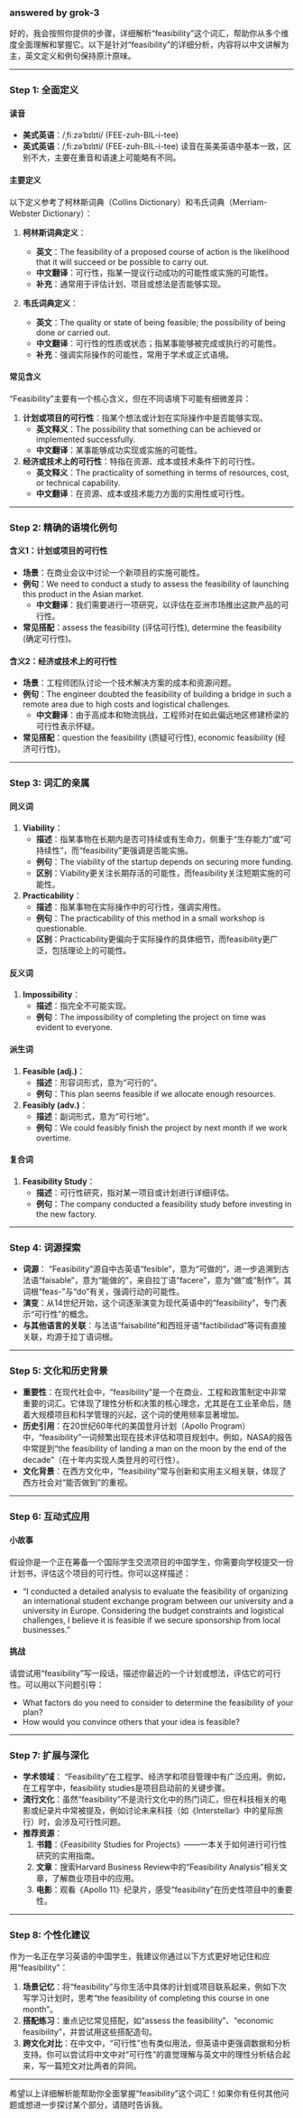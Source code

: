 ### answered by grok-3
好的，我会按照你提供的步骤，详细解析“feasibility”这个词汇，帮助你从多个维度全面理解和掌握它。以下是针对“feasibility”的详细分析，内容将以中文讲解为主，英文定义和例句保持原汁原味。

---

### Step 1: 全面定义
#### 读音
- **美式英语**：/ˌfiːzəˈbɪlɪti/ (FEE-zuh-BIL-i-tee)
- **英式英语**：/ˌfiːzəˈbɪlɪti/ (FEE-zuh-BIL-i-tee)
读音在英美英语中基本一致，区别不大，主要在重音和语速上可能略有不同。

#### 主要定义
以下定义参考了柯林斯词典（Collins Dictionary）和韦氏词典（Merriam-Webster Dictionary）：

1. **柯林斯词典定义**：
   - **英文**：The feasibility of a proposed course of action is the likelihood that it will succeed or be possible to carry out.
   - **中文翻译**：可行性，指某一提议行动成功的可能性或实施的可能性。
   - **补充**：通常用于评估计划、项目或想法是否能够实现。

2. **韦氏词典定义**：
   - **英文**：The quality or state of being feasible; the possibility of being done or carried out.
   - **中文翻译**：可行性的性质或状态；指某事能够被完成或执行的可能性。
   - **补充**：强调实际操作的可能性，常用于学术或正式语境。

#### 常见含义
“Feasibility”主要有一个核心含义，但在不同语境下可能有细微差异：
1. **计划或项目的可行性**：指某个想法或计划在实际操作中是否能够实现。
   - **英文释义**：The possibility that something can be achieved or implemented successfully.
   - **中文翻译**：某事能够成功实现或实施的可能性。
2. **经济或技术上的可行性**：特指在资源、成本或技术条件下的可行性。
   - **英文释义**：The practicality of something in terms of resources, cost, or technical capability.
   - **中文翻译**：在资源、成本或技术能力方面的实用性或可行性。

---

### Step 2: 精确的语境化例句
#### 含义1：计划或项目的可行性
- **场景**：在商业会议中讨论一个新项目的实施可能性。
- **例句**：We need to conduct a study to assess the feasibility of launching this product in the Asian market.
  - **中文翻译**：我们需要进行一项研究，以评估在亚洲市场推出这款产品的可行性。
- **常见搭配**：assess the feasibility (评估可行性), determine the feasibility (确定可行性)。

#### 含义2：经济或技术上的可行性
- **场景**：工程师团队讨论一个技术解决方案的成本和资源问题。
- **例句**：The engineer doubted the feasibility of building a bridge in such a remote area due to high costs and logistical challenges.
  - **中文翻译**：由于高成本和物流挑战，工程师对在如此偏远地区修建桥梁的可行性表示怀疑。
- **常见搭配**：question the feasibility (质疑可行性), economic feasibility (经济可行性)。

---

### Step 3: 词汇的亲属
#### 同义词
1. **Viability**：
   - **描述**：指某事物在长期内是否可持续或有生命力，侧重于“生存能力”或“可持续性”，而“feasibility”更强调是否能实施。
   - **例句**：The viability of the startup depends on securing more funding.
   - **区别**：Viability更关注长期存活的可能性，而feasibility关注短期实施的可能性。
2. **Practicability**：
   - **描述**：指某事物在实际操作中的可行性，强调实用性。
   - **例句**：The practicability of this method in a small workshop is questionable.
   - **区别**：Practicability更偏向于实际操作的具体细节，而feasibility更广泛，包括理论上的可能性。

#### 反义词
1. **Impossibility**：
   - **描述**：指完全不可能实现。
   - **例句**：The impossibility of completing the project on time was evident to everyone.

#### 派生词
1. **Feasible (adj.)**：
   - **描述**：形容词形式，意为“可行的”。
   - **例句**：This plan seems feasible if we allocate enough resources.
2. **Feasibly (adv.)**：
   - **描述**：副词形式，意为“可行地”。
   - **例句**：We could feasibly finish the project by next month if we work overtime.

#### 复合词
1. **Feasibility Study**：
   - **描述**：可行性研究，指对某一项目或计划进行详细评估。
   - **例句**：The company conducted a feasibility study before investing in the new factory.

---

### Step 4: 词源探索
- **词源**： “Feasibility”源自中古英语“fesible”，意为“可做的”，进一步追溯到古法语“faisable”，意为“能做的”，来自拉丁语“facere”，意为“做”或“制作”。其词根“feas-”与“do”有关，强调行动的可能性。
- **演变**：从14世纪开始，这个词逐渐演变为现代英语中的“feasibility”，专门表示“可行性”的概念。
- **与其他语言的关联**：与法语“faisabilité”和西班牙语“factibilidad”等词有直接关联，均源于拉丁语词根。

---

### Step 5: 文化和历史背景
- **重要性**：在现代社会中，“feasibility”是一个在商业、工程和政策制定中非常重要的词汇。它体现了理性分析和决策的核心理念，尤其是在工业革命后，随着大规模项目和科学管理的兴起，这个词的使用频率显著增加。
- **历史引用**：在20世纪60年代的美国登月计划（Apollo Program）中，“feasibility”一词频繁出现在技术评估和项目规划中。例如，NASA的报告中常提到“the feasibility of landing a man on the moon by the end of the decade”（在十年内实现人类登月的可行性）。
- **文化背景**：在西方文化中，“feasibility”常与创新和实用主义相关联，体现了西方社会对“能否做到”的重视。

---

### Step 6: 互动式应用
#### 小故事
假设你是一个正在筹备一个国际学生交流项目的中国学生，你需要向学校提交一份计划书，评估这个项目的可行性。你可以这样描述：
- “I conducted a detailed analysis to evaluate the feasibility of organizing an international student exchange program between our university and a university in Europe. Considering the budget constraints and logistical challenges, I believe it is feasible if we secure sponsorship from local businesses.”

#### 挑战
请尝试用“feasibility”写一段话，描述你最近的一个计划或想法，评估它的可行性。可以用以下问题引导：
- What factors do you need to consider to determine the feasibility of your plan?
- How would you convince others that your idea is feasible?

---

### Step 7: 扩展与深化
- **学术领域**： “Feasibility”在工程学、经济学和项目管理中有广泛应用。例如，在工程学中，feasibility studies是项目启动前的关键步骤。
- **流行文化**：虽然“feasibility”不是流行文化中的热门词汇，但在科技相关的电影或纪录片中常被提及，例如讨论未来科技（如《Interstellar》中的星际旅行）时，会涉及可行性问题。
- **推荐资源**：
  1. **书籍**：《Feasibility Studies for Projects》——一本关于如何进行可行性研究的实用指南。
  2. **文章**：搜索Harvard Business Review中的“Feasibility Analysis”相关文章，了解商业项目中的应用。
  3. **电影**：观看《Apollo 11》纪录片，感受“feasibility”在历史性项目中的重要性。

---

### Step 8: 个性化建议
作为一名正在学习英语的中国学生，我建议你通过以下方式更好地记住和应用“feasibility”：
1. **场景记忆**：将“feasibility”与你生活中具体的计划或项目联系起来，例如下次写学习计划时，思考“the feasibility of completing this course in one month”。
2. **搭配练习**：重点记忆常见搭配，如“assess the feasibility”、“economic feasibility”，并尝试用这些搭配造句。
3. **跨文化对比**：在中文中，“可行性”也有类似用法，但英语中更强调数据和分析支持。你可以尝试将中文中对“可行性”的直觉理解与英文中的理性分析结合起来，写一篇短文对比两者的异同。

---

希望以上详细解析能帮助你全面掌握“feasibility”这个词汇！如果你有任何其他问题或想进一步探讨某个部分，请随时告诉我。